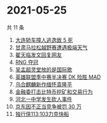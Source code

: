 # 2021-05-25

共 11 条

<!-- BEGIN -->
<!-- 最后更新时间 Tue May 25 2021 08:26:26 GMT+0800 (China Standard Time) -->

1. [大连轿车撞人逃逸致 5 死](https://www.zhihu.com/search?q=大连车祸)
2. [甘肃马拉松越野赛遭遇极端天气](https://www.zhihu.com/search?q=甘肃马拉松)
3. [翟天临发文回复网友](https://www.zhihu.com/search?q=翟天临)
4. [RNG 夺冠](https://www.zhihu.com/search?q=rng)
5. [吴孟超灵堂放的是国际歌](https://www.zhihu.com/search?q=吴孟超)
6. [英雄联盟季中赛半决赛 DK 险胜 MAD](https://www.zhihu.com/search?q=英雄联盟)
7. [乌合麒麟新作缅怀袁隆平](https://www.zhihu.com/search?q=乌合麒麟新作)
8. [金融委打击比特币挖矿和交易行为](https://www.zhihu.com/search?q=金融委打击比特币)
9. [河北一中学发生砍人事件](https://www.zhihu.com/search?q=河北中学砍人)
10. [京东因不正当竞争被罚 30 万](https://www.zhihu.com/search?q=京东罚款)
11. [独行侠113:103力克快船](https://www.zhihu.com/search?q=独行侠)

<!-- END -->

